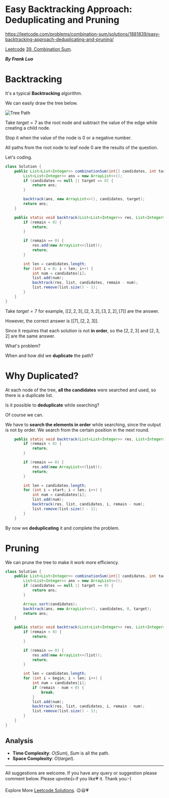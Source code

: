 # Easy Backtracking Approach: Deduplicating and Pruning

https://leetcode.com/problems/combination-sum/solutions/1881839/easy-backtracking-approach-deduplicating-and-pruning/


[Leetcode](https://leetcode.com/) [39. Combination Sum](https://leetcode.com/problems/combination-sum).

***By Frank Luo***


# Backtracking

It's a typical **Backtracking** algorithm.

We can easily draw the tree below.

![Tree Path](https://assets.leetcode.com/users/images/6ebad867-9940-4817-90e0-1af0c04992bd_1648191321.1437306.png)

Take $\textit{target} = 7$ as the root node and subtract the value of the edge while creating a  child node.

Stop it when the value of the node is $0$ or a negative number.
 
All paths from the root node to leaf node $0$ are the results of the question.

Let's coding.

```java
class Solution {
    public List<List<Integer>> combinationSum(int[] candidates, int target) {
        List<List<Integer>> ans = new ArrayList<>();
        if (candidates == null || target == 0) {
            return ans;
        }

        backtrack(ans, new ArrayList<>(), candidates, target);
        return ans;
    }

    public static void backtrack(List<List<Integer>> res, List<Integer> list, int[] candidates, int remain) {
        if (remain < 0) {
            return;
        }

        if (remain == 0) {
            res.add(new ArrayList<>(list));
            return;
        }

        int len = candidates.length;
        for (int i = 0; i < len; i++) {
            int num = candidates[i];
            list.add(num);
            backtrack(res, list, candidates, remain - num);
            list.remove(list.size() - 1);
        }
    }
}
```

Take $\textit{target} = 7$ for example, $[[2, 2, 3], [2, 3, 2], [3, 2, 2], [7]]$ are the answer.

However, the correct answer is $[[7], [2, 2, 3]]$. 

Since it requires that each solution is not **in order**, so the $[2, 2, 3]$ and $[2, 3, 2]$ are the same answer.

What's problem?

When and how did we **duplicate** the path? 


#  Why Duplicated?

At each node of the tree, **all the candidates** were searched and used, so there is a duplicate list.

Is it possible to **deduplicate** while searching?

Of course we can.

We have to **search the elements in order** while searching, since the output is not by order. We search from the certain position in the next round.

```java
    public static void backtrack(List<List<Integer>> res, List<Integer> list, int[] candidates, int start, int remain) {
        if (remain < 0) {
            return;
        }

        if (remain == 0) {
            res.add(new ArrayList<>(list));
            return;
        }

        int len = candidates.length;
        for (int i = start; i < len; i++) {
            int num = candidates[i];
            list.add(num);
            backtrack(res, list, candidates, i, remain - num);
            list.remove(list.size() - 1);
        }
    }
```

By now we **deduplicating** it and complete the problem.


# Pruning

We can prune the tree to make it work more efficiency.

```java
class Solution {
    public List<List<Integer>> combinationSum(int[] candidates, int target) {
        List<List<Integer>> ans = new ArrayList<>();
        if (candidates == null || target == 0) {
            return ans;
        }

        Arrays.sort(candidates);
        backtrack(ans, new ArrayList<>(), candidates, 0, target);
        return ans;
    }

    public static void backtrack(List<List<Integer>> res, List<Integer> list, int[] candidates, int begin, int remain) {
        if (remain < 0) {
            return;
        }

        if (remain == 0) {
            res.add(new ArrayList<>(list));
            return;
        }

        int len = candidates.length;
        for (int i = begin; i < len; i++) {
            int num = candidates[i];
            if (remain - num < 0) {
                break;
            }
            list.add(num);
            backtrack(res, list, candidates, i, remain - num);
            list.remove(list.size() - 1);
        }
    }
}
```

## Analysis

- **Time Complexity**: $O(Sum)$, $Sum$ is all the path.
- **Space Complexity**: $O(\textit{target})$.


----------

All suggestions are welcome. 
If you have any query or suggestion please comment below.
Please upvote👍 if you like💗 it. Thank you:-)

Explore More [Leetcode Solutions](https://leetcode.com/discuss/general-discussion/1868912/My-Leetcode-Solutions-All-In-One). 😉😃💗

